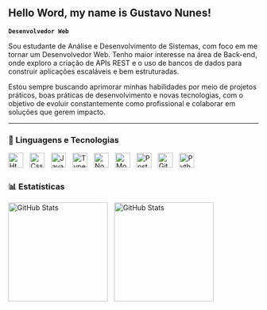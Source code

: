 ## Hello Word, my name is Gustavo Nunes! ##

**`Desenvolvedor Web`**

Sou estudante de Análise e Desenvolvimento de Sistemas, com foco em me tornar um Desenvolvedor Web. Tenho maior interesse na área de Back-end, onde exploro a criação de APIs REST e o uso de bancos de dados para construir aplicações escaláveis e bem estruturadas.

Estou sempre buscando aprimorar minhas habilidades por meio de projetos práticos, boas práticas de desenvolvimento e novas tecnologias, com o objetivo de evoluir constantemente como profissional e colaborar em soluções que gerem impacto.

---
### 🧠 Linguagens e Tecnologias        
<img 
    align='left'
    alt='Html'
    title='Html'
    width='30px'
    style='padding-right: 10px;'
    src="https://cdn.jsdelivr.net/gh/devicons/devicon@latest/icons/html5/html5-original.svg"    
/>
        
<img 
    align='left'
    alt='Css'
    title='Css'
    width='30px'
    style='padding-right: 10px;'
    src="https://cdn.jsdelivr.net/gh/devicons/devicon@latest/icons/css3/css3-original.svg" 
/>

<img 
    align='left'
    alt='JavaScript'
    title='JavaScript'
    width='30px'
    style='padding-right: 10px;'
    src="https://cdn.jsdelivr.net/gh/devicons/devicon@latest/icons/javascript/javascript-original.svg" 
/>

<img
    align='left'
    alt='TypeScript'
    title='TypeScripipt'
    width='30px'
    style='padding-right: 10px;'
    src="https://cdn.jsdelivr.net/gh/devicons/devicon@latest/icons/typescript/typescript-original.svg" 
/>
          
<img
    align='left'
    alt='Nodejs'
    title='Nodejs'
    width='30px'
    style='padding-right: 10px;'
    src="https://cdn.jsdelivr.net/gh/devicons/devicon@latest/icons/nodejs/nodejs-original.svg" 
/>

<img 
    align='left'
    alt='MongoDb'
    title='MongoDb'
    width='30px'
    style='padding-right: 10px;'
    src="https://cdn.jsdelivr.net/gh/devicons/devicon@latest/icons/mongodb/mongodb-original.svg" 
/>
          
<img 
    align='left'
    alt='PostgreSql'
    title='PostgreSql'
    width='30px'
    style='padding-right: 10px;'
    src="https://cdn.jsdelivr.net/gh/devicons/devicon@latest/icons/postgresql/postgresql-original.svg" 
/>

<img
    align='left'
    alt='Git'
    title='Git'
    width='30px'
    style='padding-right: 10px;'
    src="https://cdn.jsdelivr.net/gh/devicons/devicon@latest/icons/git/git-original.svg" 
/>
          
<img 
    align='left'
    alt='Python'
    title='Python'
    width='30px'
    style='padding-right: 10px;'
    src="https://cdn.jsdelivr.net/gh/devicons/devicon@latest/icons/python/python-original.svg" 
/> 

</br>
</br>

### 📊 Estatísticas 

<img 
    align='left'
    alt='GitHub Stats'
    height='200'
    style='padding-right: 10px;'
    src="https://github-readme-stats.vercel.app/api?username=Gustavo&show_icons=true&theme=tokyonight&include_all_commits=true&locale=pt-br" 
/> 

<img 
    align='left'
    alt='GitHub Stats'
    height='200'
    style='padding-right: 10px;'
    src="https://github-readme-stats.vercel.app/api/top-langs/?username=anuraghazra&theme=tokyonight&custom_title=Tecnologias&langs_count=4" 
/> 








          
          
          
               

          
          






          
          
          
               

          
          




